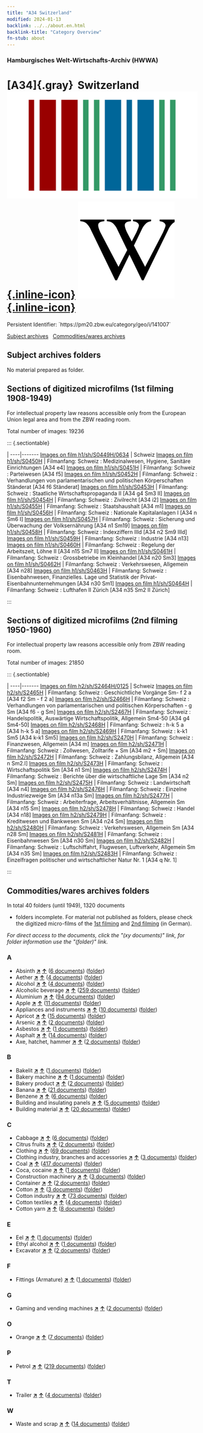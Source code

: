 ```yaml
---
title: "A34 Switzerland"
modified: 2024-01-13
backlink: ../../about.en.html
backlink-title: "Category Overview"
fn-stub: about
---
```


### Hamburgisches Welt-Wirtschafts-Archiv (HWWA)

# [A34]{.gray}&#8201; Switzerland &#160; [![Wikidata](/images/Wikidata-logo.svg "Wikidata"){.inline-icon}](http://www.wikidata.org/entity/Q39) [![Wikipedia](/images/Wikipedia-W.svg "Wikipedia"){.inline-icon}](https://en.wikipedia.org/wiki/Switzerland)

<div class="hint">Persistent Identifier: `https://pm20.zbw.eu/category/geo/i/141007`</div>





[Subject archives](#subject-archives-folders) &#160; [Commodities/wares archives](#commoditieswares-archives-folders)




## Subject archives folders








No material prepared as folder.



<a id="filmsections" />

## Sections of digitized microfilms (1st filming 1908-1949)

<p>For intellectual property law reasons accessible only from the European Union legal area and from the ZBW reading room.</p>



<p>Total number of images: 19236</p>




::: {.sectiontable}

 | 
----|-------
<a class="btn" href="https://pm20.zbw.eu/film/h1/sh/S0449H/0634" rel="nofollow">Images on film h1/sh/S0449H/0634</a> | Schweiz
<a class="btn" href="https://pm20.zbw.eu/film/h1/sh/S0450H" rel="nofollow">Images on film h1/sh/S0450H</a> | Filmanfang: Schweiz : Medizinalwesen, Hygiene, Sanitäre Einrichtungen [A34 e4]
<a class="btn" href="https://pm20.zbw.eu/film/h1/sh/S0451H" rel="nofollow">Images on film h1/sh/S0451H</a> | Filmanfang: Schweiz : Parteiwesen [A34 f5]
<a class="btn" href="https://pm20.zbw.eu/film/h1/sh/S0452H" rel="nofollow">Images on film h1/sh/S0452H</a> | Filmanfang: Schweiz : Verhandlungen von parlamentarischen und politischen Körperschaften Ständerat [A34 f6 Ständerat]
<a class="btn" href="https://pm20.zbw.eu/film/h1/sh/S0453H" rel="nofollow">Images on film h1/sh/S0453H</a> | Filmanfang: Schweiz : Staatliche Wirtschaftspropaganda II [A34 g4 Sm3 II]
<a class="btn" href="https://pm20.zbw.eu/film/h1/sh/S0454H" rel="nofollow">Images on film h1/sh/S0454H</a> | Filmanfang: Schweiz : Zivilrecht [A34 i2]
<a class="btn" href="https://pm20.zbw.eu/film/h1/sh/S0455H" rel="nofollow">Images on film h1/sh/S0455H</a> | Filmanfang: Schweiz : Staatshaushalt [A34 m1]
<a class="btn" href="https://pm20.zbw.eu/film/h1/sh/S0456H" rel="nofollow">Images on film h1/sh/S0456H</a> | Filmanfang: Schweiz : Nationale Kapitalanlagen I [A34 n Sm6 I]
<a class="btn" href="https://pm20.zbw.eu/film/h1/sh/S0457H" rel="nofollow">Images on film h1/sh/S0457H</a> | Filmanfang: Schweiz : Sicherung und Überwachung der Volksernährung [A34 n1 Sm19]
<a class="btn" href="https://pm20.zbw.eu/film/h1/sh/S0458H" rel="nofollow">Images on film h1/sh/S0458H</a> | Filmanfang: Schweiz : Indexziffern IIId [A34 n2 Sm9 IIId]
<a class="btn" href="https://pm20.zbw.eu/film/h1/sh/S0459H" rel="nofollow">Images on film h1/sh/S0459H</a> | Filmanfang: Schweiz : Industrie [A34 n13]
<a class="btn" href="https://pm20.zbw.eu/film/h1/sh/S0460H" rel="nofollow">Images on film h1/sh/S0460H</a> | Filmanfang: Schweiz : Regelung der Arbeitszeit, Löhne II [A34 n15 Sm7 II]
<a class="btn" href="https://pm20.zbw.eu/film/h1/sh/S0461H" rel="nofollow">Images on film h1/sh/S0461H</a> | Filmanfang: Schweiz : Grossbetriebe im Kleinhandel [A34 n20 Sm3]
<a class="btn" href="https://pm20.zbw.eu/film/h1/sh/S0462H" rel="nofollow">Images on film h1/sh/S0462H</a> | Filmanfang: Schweiz : Verkehrswesen, Allgemein [A34 n28]
<a class="btn" href="https://pm20.zbw.eu/film/h1/sh/S0463H" rel="nofollow">Images on film h1/sh/S0463H</a> | Filmanfang: Schweiz : Eisenbahnwesen, Finanzielles. Lage und Statistik der Privat-Eisenbahnunternehmungen [A34 n30 Sm1]
<a class="btn" href="https://pm20.zbw.eu/film/h1/sh/S0464H" rel="nofollow">Images on film h1/sh/S0464H</a> | Filmanfang: Schweiz : Lufthafen II Zürich [A34 n35 Sm2 II Zürich]


:::




## Sections of digitized microfilms (2nd filming 1950-1960)

<p>For intellectual property law reasons accessible only from ZBW reading room.</p>



<p>Total number of images: 21850</p>




::: {.sectiontable}

 | 
----|-------
<a class="btn" href="https://pm20.zbw.eu/film/h2/sh/S2464H/0125" rel="nofollow">Images on film h2/sh/S2464H/0125</a> | Schweiz
<a class="btn" href="https://pm20.zbw.eu/film/h2/sh/S2465H" rel="nofollow">Images on film h2/sh/S2465H</a> | Filmanfang: Schweiz : Geschichtliche Vorgänge Sm- f 2 a [A34 f2 Sm - f 2 a]
<a class="btn" href="https://pm20.zbw.eu/film/h2/sh/S2466H" rel="nofollow">Images on film h2/sh/S2466H</a> | Filmanfang: Schweiz : Verhandlungen von parlamentarischen und politischen Körperschaften - g Sm [A34 f6 - g Sm]
<a class="btn" href="https://pm20.zbw.eu/film/h2/sh/S2467H" rel="nofollow">Images on film h2/sh/S2467H</a> | Filmanfang: Schweiz : Handelspolitik, Auswärtige Wirtschaftspolitik, Allgemein Sm4-50 [A34 g4 Sm4-50]
<a class="btn" href="https://pm20.zbw.eu/film/h2/sh/S2468H" rel="nofollow">Images on film h2/sh/S2468H</a> | Filmanfang: Schweiz : h-k 5 a [A34 h-k 5 a]
<a class="btn" href="https://pm20.zbw.eu/film/h2/sh/S2469H" rel="nofollow">Images on film h2/sh/S2469H</a> | Filmanfang: Schweiz : k-k1 Sm5 [A34 k-k1 Sm5]
<a class="btn" href="https://pm20.zbw.eu/film/h2/sh/S2470H" rel="nofollow">Images on film h2/sh/S2470H</a> | Filmanfang: Schweiz : Finanzwesen, Allgemein [A34 m]
<a class="btn" href="https://pm20.zbw.eu/film/h2/sh/S2471H" rel="nofollow">Images on film h2/sh/S2471H</a> | Filmanfang: Schweiz : Zollwesen, Zolltarife + Sm [A34 m2 + Sm]
<a class="btn" href="https://pm20.zbw.eu/film/h2/sh/S2472H" rel="nofollow">Images on film h2/sh/S2472H</a> | Filmanfang: Schweiz : Zahlungsbilanz, Allgemein [A34 n Sm2.I]
<a class="btn" href="https://pm20.zbw.eu/film/h2/sh/S2473H" rel="nofollow">Images on film h2/sh/S2473H</a> | Filmanfang: Schweiz : Wirtschaftspolitik Sm [A34 n1 Sm]
<a class="btn" href="https://pm20.zbw.eu/film/h2/sh/S2474H" rel="nofollow">Images on film h2/sh/S2474H</a> | Filmanfang: Schweiz : Berichte über die wirtschaftliche Lage Sm [A34 n2 Sm]
<a class="btn" href="https://pm20.zbw.eu/film/h2/sh/S2475H" rel="nofollow">Images on film h2/sh/S2475H</a> | Filmanfang: Schweiz : Landwirtschaft [A34 n4]
<a class="btn" href="https://pm20.zbw.eu/film/h2/sh/S2476H" rel="nofollow">Images on film h2/sh/S2476H</a> | Filmanfang: Schweiz : Einzelne Industriezweige Sm [A34 n13a Sm]
<a class="btn" href="https://pm20.zbw.eu/film/h2/sh/S2477H" rel="nofollow">Images on film h2/sh/S2477H</a> | Filmanfang: Schweiz : Arbeiterfrage, Arbeitsverhältnisse, Allgemein Sm [A34 n15 Sm]
<a class="btn" href="https://pm20.zbw.eu/film/h2/sh/S2478H" rel="nofollow">Images on film h2/sh/S2478H</a> | Filmanfang: Schweiz : Handel [A34 n18]
<a class="btn" href="https://pm20.zbw.eu/film/h2/sh/S2479H" rel="nofollow">Images on film h2/sh/S2479H</a> | Filmanfang: Schweiz : Kreditwesen und Bankwesen Sm [A34 n24 Sm]
<a class="btn" href="https://pm20.zbw.eu/film/h2/sh/S2480H" rel="nofollow">Images on film h2/sh/S2480H</a> | Filmanfang: Schweiz : Verkehrswesen, Allgemein Sm [A34 n28 Sm]
<a class="btn" href="https://pm20.zbw.eu/film/h2/sh/S2481H" rel="nofollow">Images on film h2/sh/S2481H</a> | Filmanfang: Schweiz : Eisenbahnwesen Sm [A34 n30 Sm]
<a class="btn" href="https://pm20.zbw.eu/film/h2/sh/S2482H" rel="nofollow">Images on film h2/sh/S2482H</a> | Filmanfang: Schweiz : Luftschiffahrt, Flugwesen, Luftverkehr, Allgemein Sm [A34 n35 Sm]
<a class="btn" href="https://pm20.zbw.eu/film/h2/sh/S2483H" rel="nofollow">Images on film h2/sh/S2483H</a> | Filmanfang: Schweiz : Einzelfragen politischer und wirtschaftlicher Natur Nr. 1 [A34 q Nr. 1]


:::














## Commodities/wares archives folders











In total 40 folders (until 1949), 1320 documents
- folders incomplete.  For material not published as folders, please check the
digitized micro-films of the [1st filming](/film/h1_wa.de.html) and [2nd
filming](/film/h2_wa.de.html) (in German).

_For direct access to the documents, click the "(xy documents)" link, for folder information use the "(folder)" link._



### A

- Absinth [**&nearr;**](../../../ware/i/141943/about.en.html "Absinth (xXX all over the world)") [**&uarr;**](../../../ware/about.en.html#PID20.02-Sp01 "Ware category system") (<a href="https://pm20.zbw.eu/iiifview/folder/wa/141943,141007" title="about: Absinth : Switzerland" target="_blank">6 documents</a>) ([folder](../../../../folder/wa/1419xx/141943/1410xx/141007/about.en.html))
- Aether [**&nearr;**](../../../ware/i/141945/about.en.html "Aether (xXX all over the world)") [**&uarr;**](../../../ware/about.en.html#PID13-Ko01 "Ware category system") (<a href="https://pm20.zbw.eu/iiifview/folder/wa/141945,141007" title="about: Aether : Switzerland" target="_blank">4 documents</a>) ([folder](../../../../folder/wa/1419xx/141945/1410xx/141007/about.en.html))
- Alcohol [**&nearr;**](../../../ware/i/163481/about.en.html "Alcohol (xXX all over the world)") [**&uarr;**](../../../ware/about.en.html#PID13-Ko02 "Ware category system") (<a href="https://pm20.zbw.eu/iiifview/folder/wa/163481,141007" title="about: Alcohol : Switzerland" target="_blank">4 documents</a>) ([folder](../../../../folder/wa/1634xx/163481/1410xx/141007/about.en.html))
- Alcoholic beverage [**&nearr;**](../../../ware/i/141966/about.en.html "Alcoholic beverage (xXX all over the world)") [**&uarr;**](../../../ware/about.en.html#PID20.02-Sp "Ware category system") (<a href="https://pm20.zbw.eu/iiifview/folder/wa/141966,141007" title="about: Alcoholic beverage : Switzerland" target="_blank">259 documents</a>) ([folder](../../../../folder/wa/1419xx/141966/1410xx/141007/about.en.html))
- Aluminium [**&nearr;**](../../../ware/i/141969/about.en.html "Aluminium (xXX all over the world)") [**&uarr;**](../../../ware/about.en.html#PID07.01-Lm01 "Ware category system") (<a href="https://pm20.zbw.eu/iiifview/folder/wa/141969,141007" title="about: Aluminium : Switzerland" target="_blank">94 documents</a>) ([folder](../../../../folder/wa/1419xx/141969/1410xx/141007/about.en.html))
- Apple [**&nearr;**](../../../ware/i/141980/about.en.html "Apple (xXX all over the world)") [**&uarr;**](../../../ware/about.en.html#PLW04-Ob01 "Ware category system") (<a href="https://pm20.zbw.eu/iiifview/folder/wa/141980,141007" title="about: Apple : Switzerland" target="_blank">11 documents</a>) ([folder](../../../../folder/wa/1419xx/141980/1410xx/141007/about.en.html))
- Appliances and instruments [**&nearr;**](../../../ware/i/141985/about.en.html "Appliances and instruments (xXX all over the world)") [**&uarr;**](../../../ware/about.en.html#PID08-Ap "Ware category system") (<a href="https://pm20.zbw.eu/iiifview/folder/wa/141985,141007" title="about: Appliances and instruments : Switzerland" target="_blank">10 documents</a>) ([folder](../../../../folder/wa/1419xx/141985/1410xx/141007/about.en.html))
- Apricot [**&nearr;**](../../../ware/i/142001/about.en.html "Apricot (xXX all over the world)") [**&uarr;**](../../../ware/about.en.html#PLW04-Zs02 "Ware category system") (<a href="https://pm20.zbw.eu/iiifview/folder/wa/142001,141007" title="about: Apricot : Switzerland" target="_blank">15 documents</a>) ([folder](../../../../folder/wa/1420xx/142001/1410xx/141007/about.en.html))
- Arsenic [**&nearr;**](../../../ware/i/142006/about.en.html "Arsenic (xXX all over the world)") [**&uarr;**](../../../ware/about.en.html#PID07.01-Hm02 "Ware category system") (<a href="https://pm20.zbw.eu/iiifview/folder/wa/142006,141007" title="about: Arsenic : Switzerland" target="_blank">2 documents</a>) ([folder](../../../../folder/wa/1420xx/142006/1410xx/141007/about.en.html))
- Asbestos [**&nearr;**](../../../ware/i/142014/about.en.html "Asbestos (xXX all over the world)") [**&uarr;**](../../../ware/about.en.html#PID23-As "Ware category system") (<a href="https://pm20.zbw.eu/iiifview/folder/wa/142014,141007" title="about: Asbestos : Switzerland" target="_blank">1 documents</a>) ([folder](../../../../folder/wa/1420xx/142014/1410xx/141007/about.en.html))
- Asphalt [**&nearr;**](../../../ware/i/142016/about.en.html "Asphalt (xXX all over the world)") [**&uarr;**](../../../ware/about.en.html#PID22-Bd01 "Ware category system") (<a href="https://pm20.zbw.eu/iiifview/folder/wa/142016,141007" title="about: Asphalt : Switzerland" target="_blank">14 documents</a>) ([folder](../../../../folder/wa/1420xx/142016/1410xx/141007/about.en.html))
- Axe, hatchet, hammer [**&nearr;**](../../../ware/i/141947/about.en.html "Axe, hatchet, hammer (xXX all over the world)") [**&uarr;**](../../../ware/about.en.html#PID07.03-Wz01 "Ware category system") (<a href="https://pm20.zbw.eu/iiifview/folder/wa/141947,141007" title="about: Axe, hatchet, hammer : Switzerland" target="_blank">2 documents</a>) ([folder](../../../../folder/wa/1419xx/141947/1410xx/141007/about.en.html))

### B

- Bakelit [**&nearr;**](../../../ware/i/142029/about.en.html "Bakelit (xXX all over the world)") [**&uarr;**](../../../ware/about.en.html#PID14-Ha01 "Ware category system") (<a href="https://pm20.zbw.eu/iiifview/folder/wa/142029,141007" title="about: Bakelit : Switzerland" target="_blank">1 documents</a>) ([folder](../../../../folder/wa/1420xx/142029/1410xx/141007/about.en.html))
- Bakery machine [**&nearr;**](../../../ware/i/142027/about.en.html "Bakery machine (xXX all over the world)") [**&uarr;**](../../../ware/about.en.html#PID08-Nm01 "Ware category system") (<a href="https://pm20.zbw.eu/iiifview/folder/wa/142027,141007" title="about: Bakery machine : Switzerland" target="_blank">1 documents</a>) ([folder](../../../../folder/wa/1420xx/142027/1410xx/141007/about.en.html))
- Bakery product [**&nearr;**](../../../ware/i/142026/about.en.html "Bakery product (xXX all over the world)") [**&uarr;**](../../../ware/about.en.html#PID20-Ba "Ware category system") (<a href="https://pm20.zbw.eu/iiifview/folder/wa/142026,141007" title="about: Bakery product : Switzerland" target="_blank">2 documents</a>) ([folder](../../../../folder/wa/1420xx/142026/1410xx/141007/about.en.html))
- Banana [**&nearr;**](../../../ware/i/142038/about.en.html "Banana (xXX all over the world)") [**&uarr;**](../../../ware/about.en.html#PLW04-Bn "Ware category system") (<a href="https://pm20.zbw.eu/iiifview/folder/wa/142038,141007" title="about: Banana : Switzerland" target="_blank">21 documents</a>) ([folder](../../../../folder/wa/1420xx/142038/1410xx/141007/about.en.html))
- Benzene [**&nearr;**](../../../ware/i/142110/about.en.html "Benzene (xXX all over the world)") [**&uarr;**](../../../ware/about.en.html#PID13-Ko04 "Ware category system") (<a href="https://pm20.zbw.eu/iiifview/folder/wa/142110,141007" title="about: Benzene : Switzerland" target="_blank">6 documents</a>) ([folder](../../../../folder/wa/1421xx/142110/1410xx/141007/about.en.html))
- Building and insulating panels [**&nearr;**](../../../ware/i/142083/about.en.html "Building and insulating panels (xXX all over the world)") [**&uarr;**](../../../ware/about.en.html#PID22-Bf01 "Ware category system") (<a href="https://pm20.zbw.eu/iiifview/folder/wa/142083,141007" title="about: Building and insulating panels : Switzerland" target="_blank">5 documents</a>) ([folder](../../../../folder/wa/1420xx/142083/1410xx/141007/about.en.html))
- Building material [**&nearr;**](../../../ware/i/142086/about.en.html "Building material (xXX all over the world)") [**&uarr;**](../../../ware/about.en.html#PID22-Bs "Ware category system") (<a href="https://pm20.zbw.eu/iiifview/folder/wa/142086,141007" title="about: Building material : Switzerland" target="_blank">20 documents</a>) ([folder](../../../../folder/wa/1420xx/142086/1410xx/141007/about.en.html))

### C

- Cabbage [**&nearr;**](../../../ware/i/143119/about.en.html "Cabbage (xXX all over the world)") [**&uarr;**](../../../ware/about.en.html#PLW04-Gm08 "Ware category system") (<a href="https://pm20.zbw.eu/iiifview/folder/wa/143119,141007" title="about: Cabbage : Switzerland" target="_blank">6 documents</a>) ([folder](../../../../folder/wa/1431xx/143119/1410xx/141007/about.en.html))
- Citrus fruits [**&nearr;**](../../../ware/i/141948/about.en.html "Citrus fruits (xXX all over the world)") [**&uarr;**](../../../ware/about.en.html#PLW04-Zs "Ware category system") (<a href="https://pm20.zbw.eu/iiifview/folder/wa/141948,141007" title="about: Citrus fruits : Switzerland" target="_blank">2 documents</a>) ([folder](../../../../folder/wa/1419xx/141948/1410xx/141007/about.en.html))
- Clothing [**&nearr;**](../../../ware/i/142106/about.en.html "Clothing (xXX all over the world)") [**&uarr;**](../../../ware/about.en.html#PID19-Bk "Ware category system") (<a href="https://pm20.zbw.eu/iiifview/folder/wa/142106,141007" title="about: Clothing : Switzerland" target="_blank">69 documents</a>) ([folder](../../../../folder/wa/1421xx/142106/1410xx/141007/about.en.html))
- Clothing industry, branches and accessories [**&nearr;**](../../../ware/i/166456/about.en.html "Clothing industry, branches and accessories (xXX all over the world)") [**&uarr;**](../../../ware/about.en.html#PID19-Bz "Ware category system") (<a href="https://pm20.zbw.eu/iiifview/folder/wa/166456,141007" title="about: Clothing industry, branches and accessories : Switzerland" target="_blank">3 documents</a>) ([folder](../../../../folder/wa/1664xx/166456/1410xx/141007/about.en.html))
- Coal [**&nearr;**](../../../ware/i/143120/about.en.html "Coal (xXX all over the world)") [**&uarr;**](../../../ware/about.en.html#PRB02.01 "Ware category system") (<a href="https://pm20.zbw.eu/iiifview/folder/wa/143120,141007" title="about: Coal : Switzerland" target="_blank">417 documents</a>) ([folder](../../../../folder/wa/1431xx/143120/1410xx/141007/about.en.html))
- Coca, cocaine [**&nearr;**](../../../ware/i/143124/about.en.html "Coca, cocaine (xXX all over the world)") [**&uarr;**](../../../ware/about.en.html#PID04-Dr05 "Ware category system") (<a href="https://pm20.zbw.eu/iiifview/folder/wa/143124,141007" title="about: Coca, cocaine : Switzerland" target="_blank">1 documents</a>) ([folder](../../../../folder/wa/1431xx/143124/1410xx/141007/about.en.html))
- Construction machinery [**&nearr;**](../../../ware/i/142084/about.en.html "Construction machinery (xXX all over the world)") [**&uarr;**](../../../ware/about.en.html#PID08-Ba "Ware category system") (<a href="https://pm20.zbw.eu/iiifview/folder/wa/142084,141007" title="about: Construction machinery : Switzerland" target="_blank">3 documents</a>) ([folder](../../../../folder/wa/1420xx/142084/1410xx/141007/about.en.html))
- Container [**&nearr;**](../../../ware/i/142094/about.en.html "Container (xXX all over the world)") [**&uarr;**](../../../ware/about.en.html#PID07.03-Co "Ware category system") (<a href="https://pm20.zbw.eu/iiifview/folder/wa/142094,141007" title="about: Container : Switzerland" target="_blank">2 documents</a>) ([folder](../../../../folder/wa/1420xx/142094/1410xx/141007/about.en.html))
- Cotton [**&nearr;**](../../../ware/i/142089/about.en.html "Cotton (xXX all over the world)") [**&uarr;**](../../../ware/about.en.html#PLW04-Bw "Ware category system") (<a href="https://pm20.zbw.eu/iiifview/folder/wa/142089,141007" title="about: Cotton : Switzerland" target="_blank">3 documents</a>) ([folder](../../../../folder/wa/1420xx/142089/1410xx/141007/about.en.html))
- Cotton industry [**&nearr;**](../../../ware/i/142091/about.en.html "Cotton industry (xXX all over the world)") [**&uarr;**](../../../ware/about.en.html#PID19-Bw01 "Ware category system") (<a href="https://pm20.zbw.eu/iiifview/folder/wa/142091,141007" title="about: Cotton industry : Switzerland" target="_blank">73 documents</a>) ([folder](../../../../folder/wa/1420xx/142091/1410xx/141007/about.en.html))
- Cotton textiles [**&nearr;**](../../../ware/i/154932/about.en.html "Cotton textiles (xXX all over the world)") [**&uarr;**](../../../ware/about.en.html#PID19-Bw02 "Ware category system") (<a href="https://pm20.zbw.eu/iiifview/folder/wa/154932,141007" title="about: Cotton textiles : Switzerland" target="_blank">4 documents</a>) ([folder](../../../../folder/wa/1549xx/154932/1410xx/141007/about.en.html))
- Cotton yarn [**&nearr;**](../../../ware/i/196460/about.en.html "Cotton yarn (xXX all over the world)") [**&uarr;**](../../../ware/about.en.html#PID19-Nf02 "Ware category system") (<a href="https://pm20.zbw.eu/iiifview/folder/wa/196460,141007" title="about: Cotton yarn : Switzerland" target="_blank">8 documents</a>) ([folder](../../../../folder/wa/1964xx/196460/1410xx/141007/about.en.html))

### E

- Eel [**&nearr;**](../../../ware/i/141941/about.en.html "Eel (xXX all over the world)") [**&uarr;**](../../../ware/about.en.html#PLW07-Mt01 "Ware category system") (<a href="https://pm20.zbw.eu/iiifview/folder/wa/141941,141007" title="about: Eel : Switzerland" target="_blank">1 documents</a>) ([folder](../../../../folder/wa/1419xx/141941/1410xx/141007/about.en.html))
- Ethyl alcohol [**&nearr;**](../../../ware/i/141946/about.en.html "Ethyl alcohol (xXX all over the world)") [**&uarr;**](../../../ware/about.en.html#PID13.02-Ks01 "Ware category system") (<a href="https://pm20.zbw.eu/iiifview/folder/wa/141946,141007" title="about: Ethyl alcohol : Switzerland" target="_blank">1 documents</a>) ([folder](../../../../folder/wa/1419xx/141946/1410xx/141007/about.en.html))
- Excavator [**&nearr;**](../../../ware/i/142028/about.en.html "Excavator (xXX all over the world)") [**&uarr;**](../../../ware/about.en.html#PID09.02-Nf01 "Ware category system") (<a href="https://pm20.zbw.eu/iiifview/folder/wa/142028,141007" title="about: Excavator : Switzerland" target="_blank">2 documents</a>) ([folder](../../../../folder/wa/1420xx/142028/1410xx/141007/about.en.html))

### F

- Fittings (Armature) [**&nearr;**](../../../ware/i/142004/about.en.html "Fittings (Armature) (xXX all over the world)") [**&uarr;**](../../../ware/about.en.html#PID08-Ar "Ware category system") (<a href="https://pm20.zbw.eu/iiifview/folder/wa/142004,141007" title="about: Fittings (Armature) : Switzerland" target="_blank">1 documents</a>) ([folder](../../../../folder/wa/1420xx/142004/1410xx/141007/about.en.html))

### G

- Gaming and vending machines [**&nearr;**](../../../ware/i/142020/about.en.html "Gaming and vending machines (xXX all over the world)") [**&uarr;**](../../../ware/about.en.html#PID08-Au "Ware category system") (<a href="https://pm20.zbw.eu/iiifview/folder/wa/142020,141007" title="about: Gaming and vending machines : Switzerland" target="_blank">2 documents</a>) ([folder](../../../../folder/wa/1420xx/142020/1410xx/141007/about.en.html))

### O

- Orange [**&nearr;**](../../../ware/i/141981/about.en.html "Orange (xXX all over the world)") [**&uarr;**](../../../ware/about.en.html#PLW04-Zs01 "Ware category system") (<a href="https://pm20.zbw.eu/iiifview/folder/wa/141981,141007" title="about: Orange : Switzerland" target="_blank">7 documents</a>) ([folder](../../../../folder/wa/1419xx/141981/1410xx/141007/about.en.html))

### P

- Petrol [**&nearr;**](../../../ware/i/142108/about.en.html "Petrol (xXX all over the world)") [**&uarr;**](../../../ware/about.en.html#PID13.02-Ks02 "Ware category system") (<a href="https://pm20.zbw.eu/iiifview/folder/wa/142108,141007" title="about: Petrol : Switzerland" target="_blank">219 documents</a>) ([folder](../../../../folder/wa/1421xx/142108/1410xx/141007/about.en.html))

### T

- Trailer [**&nearr;**](../../../ware/i/141974/about.en.html "Trailer (xXX all over the world)") [**&uarr;**](../../../ware/about.en.html#PID09.02-Kf "Ware category system") (<a href="https://pm20.zbw.eu/iiifview/folder/wa/141974,141007" title="about: Trailer : Switzerland" target="_blank">4 documents</a>) ([folder](../../../../folder/wa/1419xx/141974/1410xx/141007/about.en.html))

### W

- Waste and scrap [**&nearr;**](../../../ware/i/141942/about.en.html "Waste and scrap (xXX all over the world)") [**&uarr;**](../../../ware/about.en.html#PRB01-01 "Ware category system") (<a href="https://pm20.zbw.eu/iiifview/folder/wa/141942,141007" title="about: Waste and scrap : Switzerland" target="_blank">14 documents</a>) ([folder](../../../../folder/wa/1419xx/141942/1410xx/141007/about.en.html))





